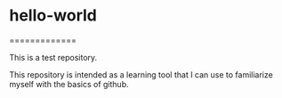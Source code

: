 # hello-world
=============

This is a test repository.

This repository is intended as a learning tool that I can use to familiarize myself with the basics of github.
